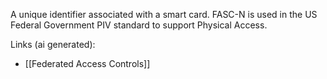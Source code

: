 A unique identifier associated with a smart card. FASC-N is used in the US Federal Government PIV standard to support Physical Access.

Links (ai generated):
 - [[Federated Access Controls]]
